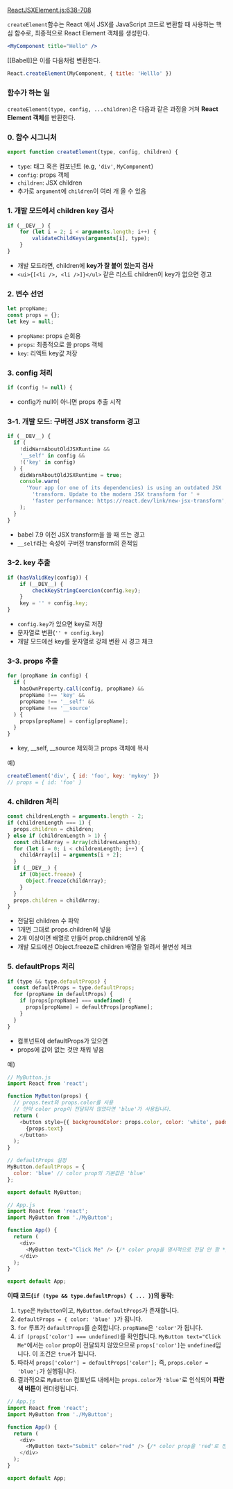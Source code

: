 
[ReactJSXElement.js:638-708](https://vscode.dev/github/facebook/react/blob/v19.1.0/packages/react/src/jsx/ReactJSXElement.js#L638-L764)

`createElement`함수는 React 에서 JSX를 JavaScript 코드로 변환할 때 사용하는 핵심 함수로, 최종적으로 React Element 객체를 생성한다.

```jsx
<MyComponent title="Hello" />
```

[[Babel]]은 이를 다음처럼 변환한다.

```js
React.createElement(MyComponent, { title: 'Helllo' })
```

### 함수가 하는 일

`createElement(type, config, ...children)`은 다음과 같은 과정을 거쳐 **React Element 객체**를 반환한다.

### 0. 함수 시그니처

```js
export function createElement(type, config, children) {
```

- `type`: 태그 혹은 컴포넌트 (e.g, `'div'`, `MyComponent`)
- `config`: props 객체
- `children`: JSX children
- 추가로 `argument`에 `children`이 여러 개 올 수 있음

### 1. 개발 모드에서 children key 검사

```js
if (__DEV__) {
	for (let i = 2; i < arguments.length; i++) {
		validateChildKeys(arguments[i], type);
	}
}
```

- 개발 모드라면, children에 **key가 잘 붙어 있는지 검사**
- `<ui>{[<li />, <li />]}</ul>` 같은 리스트 children이 key가 없으면 경고

### 2. 변수 선언

```js
let propName;
const props = {};
let key = null;
```

- `propName`: props 순회용
- `props`: 최종적으로 쓸 props 객체
- `key`: 리엑트 key값 저장

### 3. config 처리

```js
if (config != null) {
```

- config가 null이 아니면 props 추출 시작

### 3-1. 개발 모드: 구버전 JSX transform 경고

```js
if (__DEV__) {
  if (
    !didWarnAboutOldJSXRuntime &&
    '__self' in config &&
    !('key' in config)
  ) {
    didWarnAboutOldJSXRuntime = true;
    console.warn(
      'Your app (or one of its dependencies) is using an outdated JSX ' +
        'transform. Update to the modern JSX transform for ' +
        'faster performance: https://react.dev/link/new-jsx-transform',
    );
  }
}
```

- babel 7.9 이전 JSX transform을 쓸 때 뜨는 경고
- `__self`라는 속성이 구버전 transform의 흔적임

### 3-2. key 추출

```js
if (hasValidKey(config)) {
	if (__DEV__) {
		checkKeyStringCoercion(config.key);
	}
	key = '' + config.key;
}
```

- `config.key`가 있으면 key로 저장
- 문자열로 변환(`'' + config.key`)
- 개발 모드에선 key를 문자열로 강제 변환 시 경고 체크

### 3-3. props 추출

```js
for (propName in config) {
  if (
    hasOwnProperty.call(config, propName) &&
    propName !== 'key' &&
    propName !== '__self' &&
    propName !== '__source'
  ) {
    props[propName] = config[propName];
  }
}
```

- key, __self, __source 제외하고 props 객체에 복사

예)

```js
createElement('div', { id: 'foo', key: 'mykey' })
// props = { id: 'foo' }
```

### 4. children 처리

```js
const childrenLength = arguments.length - 2;
if (childrenLength === 1) {
  props.children = children;
} else if (childrenLength > 1) {
  const childArray = Array(childrenLength);
  for (let i = 0; i < childrenLength; i++) {
    childArray[i] = arguments[i + 2];
  }
  if (__DEV__) {
    if (Object.freeze) {
      Object.freeze(childArray);
    }
  }
  props.children = childArray;
}
```

- 전달된 children 수 파악
- 1개면 그대로 props.children에 넣음
- 2개 이상이면 배열로 만들어 prop.children에 넣음
- 개발 모드에선 Object.freeze로 children 배열을 얼려서 불변성 체크

### 5. defaultProps 처리

```js
if (type && type.defaultProps) {
  const defaultProps = type.defaultProps;
  for (propName in defaultProps) {
    if (props[propName] === undefined) {
      props[propName] = defaultProps[propName];
    }
  }
}
```

- 컴포넌트에 defaultProps가 있으면
- props에 값이 없는 것만 채워 넣음

예)
```js
// MyButton.js
import React from 'react';

function MyButton(props) {
  // props.text와 props.color를 사용
  // 만약 color prop이 전달되지 않았다면 'blue'가 사용됩니다.
  return (
    <button style={{ backgroundColor: props.color, color: 'white', padding: '10px' }}>
      {props.text}
    </button>
  );
}

// defaultProps 설정
MyButton.defaultProps = {
  color: 'blue' // color prop의 기본값은 'blue'
};

export default MyButton;
```

```js
// App.js
import React from 'react';
import MyButton from './MyButton';

function App() {
  return (
    <div>
      <MyButton text="Click Me" /> {/* color prop을 명시적으로 전달 안 함 */}
    </div>
  );
}

export default App;
```

**이때 코드(`if (type && type.defaultProps) { ... }`)의 동작:**
1. `type`은 `MyButton`이고, `MyButton.defaultProps`가 존재합니다.
2. `defaultProps = { color: 'blue' }`가 됩니다.
3. `for` 루프가 `defaultProps`를 순회합니다. `propName`은 `'color'`가 됩니다.
4. `if (props['color'] === undefined)`를 확인합니다. `MyButton text="Click Me"`에서는 `color` prop이 전달되지 않았으므로 `props['color']`는 `undefined`입니다. 이 조건은 `true`가 됩니다.
5. 따라서 `props['color'] = defaultProps['color'];` 즉, `props.color = 'blue';`가 실행됩니다.
6. 결과적으로 `MyButton` 컴포넌트 내에서는 `props.color`가 `'blue'`로 인식되어 **파란색 버튼**이 렌더링됩니다.

```js
// App.js
import React from 'react';
import MyButton from './MyButton';

function App() {
  return (
    <div>
      <MyButton text="Submit" color="red" /> {/* color prop을 'red'로 전달 */}
    </div>
  );
}

export default App;
```

